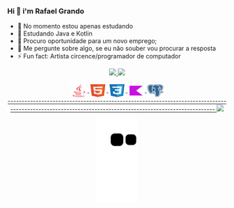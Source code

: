 

### Hi 👋 i'm Rafael Grando 

- 🔭 No momento estou apenas estudando
- 🌱 Estudando Java e Kotlin
- 🤔 Procuro oportunidade para um novo emprego;
- 💬 Me pergunte sobre algo, se eu não souber vou procurar a resposta
- ⚡ Fun fact: Artista circence/programador de computador

<div align="center">
  <a href="https://github.com/rafikiCWB">
  <img height="180" src="https://github-readme-stats.vercel.app/api?username=rafaelgrando&show_icons=true&theme=dracula&include_all_commits=true&count_private=true"/>
  <img height="180" src="https://github-readme-stats.vercel.app/api/top-langs/?username=rafaelgrando&layout=compact&langs_count=7&theme=darcula"/>
    
<div style="display: inline_block"><br>
  <img align="center" alt="Rafa-Java" height="30" width="40" src="https://raw.githubusercontent.com/devicons/devicon/master/icons/java/java-plain.svg">
  <img align="center" alt="Rafa-HTML" height="30" width="40" src="https://raw.githubusercontent.com/devicons/devicon/master/icons/html5/html5-original.svg">
  <img align="center" alt="Rafa-CSS" height="30" width="40" src="https://raw.githubusercontent.com/devicons/devicon/master/icons/css3/css3-original.svg">
  <img align="center" alt="Rafa-kotlin" height="30" width="40" src="https://raw.githubusercontent.com/devicons/devicon/master/icons/kotlin/kotlin-plain.svg">
 <img align="center" alt="Rafa-kotlin" height="30" width="40" src="https://raw.githubusercontent.com/devicons/devicon/master/icons/postgresql/postgresql-plain.svg">
 
   <div> 
    -------------------------------------------------------------------------------------------------------------------------------------------------------
 <a href="https://www.linkedin.com/in/rafael-grando-691790137/" target="_blank"><img src="https://img.shields.io/badge/-LinkedIn-%230077B5?style=for-the-badge&logo=linkedin&logoColor=white" target="_blank"></a> 
 
  ![Snake animation](https://github.com/rafaballerini/rafaballerini/blob/output/github-contribution-grid-snake.svg)
 
</div>
</div>
